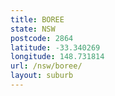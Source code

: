```yaml
---
title: BOREE
state: NSW
postcode: 2864
latitude: -33.340269
longitude: 148.731814
url: /nsw/boree/
layout: suburb
---
```

